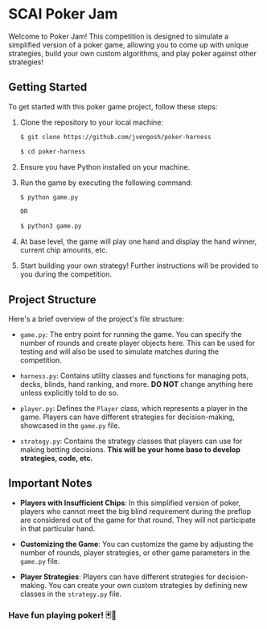 # SCAI Poker Jam

Welcome to Poker Jam! This competition is designed to simulate a simplified version of a poker game, allowing you to come up with unique strategies, build your own custom algorithms, and play poker against other strategies!

## Getting Started

To get started with this poker game project, follow these steps:

1. Clone the repository to your local machine:

   ```bash
   $ git clone https://github.com/jvengosh/poker-harness
   ````
   ```bash
   $ cd poker-harness
   ```
2. Ensure you have Python installed on your machine.
3. Run the game by executing the following command:
    ```bash
   $ python game.py
   
   OR 
   
   $ python3 game.py
   ```
4. At base level, the game will play one hand and display the hand winner, current chip amounts, etc.
5. Start building your own strategy! Further instructions will be provided to you during the competition.

## Project Structure
Here's a brief overview of the project's file structure:

- `game.py`: The entry point for running the game. You can specify the number of rounds and create player objects here. This can be used for testing and will also be used to simulate matches during the competition.

- `harness.py`: Contains utility classes and functions for managing pots, decks, blinds, hand ranking, and more. **DO NOT** change anything here unless explicitly told to do so.

- `player.py`: Defines the `Player` class, which represents a player in the game. Players can have different strategies for decision-making, showcased in the `game.py` file.

- `strategy.py`: Contains the strategy classes that players can use for making betting decisions. **This will be your home base to develop strategies, code, etc.**


## Important Notes
- **Players with Insufficient Chips**: In this simplified version of poker, players who cannot meet the big blind requirement during the preflop are considered out of the game for that round. They will not participate in that particular hand.

- **Customizing the Game**: You can customize the game by adjusting the number of rounds, player strategies, or other game parameters in the `game.py` file.

- **Player Strategies**: Players can have different strategies for decision-making. You can create your own custom strategies by defining new classes in the `strategy.py` file.


### Have fun playing poker! 🃏🎉

